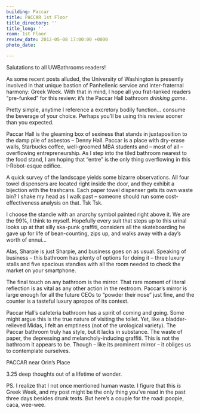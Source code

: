 ```yaml
---
building: Paccar
title: PACCAR 1st Floor
title_directory: ''
title_long: ''
room: 1st Floor
review_date: 2012-05-08 17:00:00 +0000
photo_date: 

---
```

Salutations to all UWBathrooms readers!

As some recent posts alluded, the University of Washington is presently involved in that unique bastion of Panhellenic service and inter-fraternal harmony: Greek Week. With that in mind, I hope all you frat-tanked readers “pre-funked” for this review: it’s the Paccar Hall bathroom _drinking game_.

Pretty simple, anytime I reference a excretory bodily function… consume the beverage of your choice. Perhaps you’ll be using this review sooner than you expected.

Paccar Hall is the gleaming box of sexiness that stands in juxtaposition to the damp pile of asbestos – Denny Hall. Paccar is a place with dry-erase walls, Starbucks coffee, well-groomed MBA students and – most of all – overflowing entrepreneurship. As I step into the tiled bathroom nearest to the food stand, I am hoping that “entre” is the only thing overflowing in this I-Robot-esque edifice.

A quick survey of the landscape yields some bizarre observations. All four towel dispensers are located right inside the door, and they exhibit a bijection with the trashcans. Each paper towel dispenser gets its own waste bin? I shake my head as I walk past – someone should run some cost-effectiveness analysis on that. Tsk Tsk.

I choose the standie with an anarchy symbol painted right above it. We are the 99%, I think to myself. Hopefully every suit that steps up to this urinal looks up at that silly ska-punk graffiti, considers all the skateboarding he gave up for life of bean-counting, zips up, and walks away with a day’s worth of ennui…

Alas, Sharpie is just Sharpie, and business goes on as usual. Speaking of business – this bathroom has plenty of options for doing it – three luxury stalls and five spacious standies with all the room needed to check the market on your smartphone.

The final touch on any bathroom is the mirror. That rare moment of literal reflection is as vital as any other action in the restroom. Paccar’s mirror is large enough for all the future CEOs to “powder their nose” just fine, and the counter is a tasteful luxury apropos of its context.

Paccar Hall’s cafeteria bathroom has a spirit of coming and going. Some might argue this is the true nature of visiting the toilet. Yet, like a bladder-relieved Midas, I felt an emptiness (not of the urological variety). The Paccar bathroom truly has style, but it lacks in substance. The waste of paper, the depressing and melancholy-inducing graffiti. This is not the bathroom it appears to be. Though – like its prominent mirror – it obliges us to contemplate ourselves.

PACCAR near Orin’s Place

3\.25 deep thoughts out of a lifetime of wonder.

PS. I realize that I not once mentioned human waste. I figure that this _is_ Greek Week, and my post might be the only thing you’ve read in the past three days besides drunk texts. But here’s a couple for the road: poopie, caca, wee-wee.